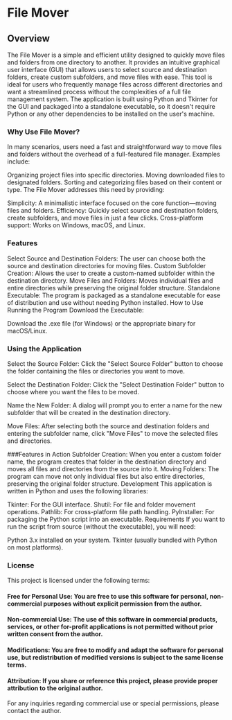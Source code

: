 # File Mover
## Overview
The File Mover is a simple and efficient utility designed to quickly move files and folders from one directory to another. It provides an intuitive graphical user interface (GUI) that allows users to select source and destination folders, create custom subfolders, and move files with ease. This tool is ideal for users who frequently manage files across different directories and want a streamlined process without the complexities of a full file management system.
The application is built using Python and Tkinter for the GUI and packaged into a standalone executable, so it doesn't require Python or any other dependencies to be installed on the user's machine.

### Why Use File Mover?
In many scenarios, users need a fast and straightforward way to move files and folders without the overhead of a full-featured file manager. Examples include:

Organizing project files into specific directories.
Moving downloaded files to designated folders.
Sorting and categorizing files based on their content or type.
The File Mover addresses this need by providing:

Simplicity: A minimalistic interface focused on the core function—moving files and folders.
Efficiency: Quickly select source and destination folders, create subfolders, and move files in just a few clicks.
Cross-platform support: Works on Windows, macOS, and Linux.

### Features
Select Source and Destination Folders: The user can choose both the source and destination directories for moving files.
Custom Subfolder Creation: Allows the user to create a custom-named subfolder within the destination directory.
Move Files and Folders: Moves individual files and entire directories while preserving the original folder structure.
Standalone Executable: The program is packaged as a standalone executable for ease of distribution and use without needing Python installed.
How to Use
Running the Program
Download the Executable:

Download the .exe file (for Windows) or the appropriate binary for macOS/Linux.

### Using the Application
Select the Source Folder: Click the "Select Source Folder" button to choose the folder containing the files or directories you want to move.

Select the Destination Folder: Click the "Select Destination Folder" button to choose where you want the files to be moved.

Name the New Folder: A dialog will prompt you to enter a name for the new subfolder that will be created in the destination directory.

Move Files: After selecting both the source and destination folders and entering the subfolder name, click "Move Files" to move the selected files and directories.

###Features in Action
Subfolder Creation: When you enter a custom folder name, the program creates that folder in the destination directory and moves all files and directories from the source into it.
Moving Folders: The program can move not only individual files but also entire directories, preserving the original folder structure.
Development
This application is written in Python and uses the following libraries:

Tkinter: For the GUI interface.
Shutil: For file and folder movement operations.
Pathlib: For cross-platform file path handling. 
PyInstaller: For packaging the Python script into an executable.
Requirements
If you want to run the script from source (without the executable), you will need:

Python 3.x installed on your system.
Tkinter (usually bundled with Python on most platforms).

### License
This project is licensed under the following terms:

#### Free for Personal Use: You are free to use this software for personal, non-commercial purposes without explicit permission from the author.
#### Non-commercial Use: The use of this software in commercial products, services, or other for-profit applications is not permitted without prior written consent from the author.
#### Modifications: You are free to modify and adapt the software for personal use, but redistribution of modified versions is subject to the same license terms.
#### Attribution: If you share or reference this project, please provide proper attribution to the original author.

For any inquiries regarding commercial use or special permissions, please contact the author.

